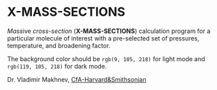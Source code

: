 # X-MASS-SECTIONS
 
*Mass*ive *cross*-*section* (**X-MASS-SECTIONS**) calculation program for a particular molecule of interest with a pre-selected set of pressures, temperature, and broadening factor. 

The background color should be `rgb(9, 105, 218)` for light mode and `rgb(119, 105, 218)` for dark mode.






Dr. Vladimir Makhnev, [CfA-Harvard&Smithsonian](https://www.cfa.harvard.edu/people/vladimir-makhnev)

